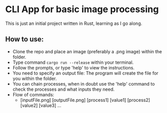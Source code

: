 # CLI App for basic image processing

This is just an initial project written in Rust, learning as I go along.

## How to use:
- Clone the repo and place an image (preferably a .png image) within the folder.
- Type command `cargo run --release` within your terminal.
- Follow the prompts, or type 'help' to view the instructions.
- You need to specify an output file: The program will create the file for you within the folder.
- You can chain processes, when in doubt use the 'help' command to check the processes and what inputs  they need.
- Flow of commands:
    - [inputFile.png] [outputFile.png] [process1] [value1] [process2] [value2] [value3] ...
